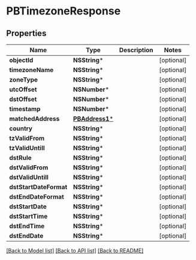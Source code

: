 # PBTimezoneResponse

## Properties
Name | Type | Description | Notes
------------ | ------------- | ------------- | -------------
**objectId** | **NSString*** |  | [optional] 
**timezoneName** | **NSString*** |  | [optional] 
**zoneType** | **NSString*** |  | [optional] 
**utcOffset** | **NSNumber*** |  | [optional] 
**dstOffset** | **NSNumber*** |  | [optional] 
**timestamp** | **NSNumber*** |  | [optional] 
**matchedAddress** | [**PBAddress1***](PBAddress1.md) |  | [optional] 
**country** | **NSString*** |  | [optional] 
**tzValidFrom** | **NSString*** |  | [optional] 
**tzValidUntill** | **NSString*** |  | [optional] 
**dstRule** | **NSString*** |  | [optional] 
**dstValidFrom** | **NSString*** |  | [optional] 
**dstValidUntill** | **NSString*** |  | [optional] 
**dstStartDateFormat** | **NSString*** |  | [optional] 
**dstEndDateFormat** | **NSString*** |  | [optional] 
**dstStartDate** | **NSString*** |  | [optional] 
**dstStartTime** | **NSString*** |  | [optional] 
**dstEndTime** | **NSString*** |  | [optional] 
**dstEndDate** | **NSString*** |  | [optional] 

[[Back to Model list]](../README.md#documentation-for-models) [[Back to API list]](../README.md#documentation-for-api-endpoints) [[Back to README]](../README.md)


